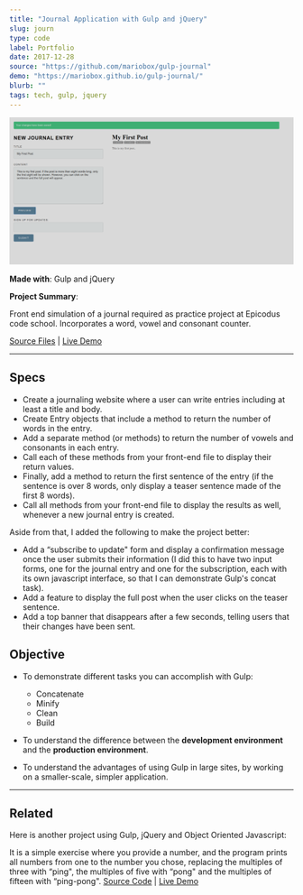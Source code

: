 ```yaml
---
title: "Journal Application with Gulp and jQuery"
slug: journ
type: code
label: Portfolio
date: 2017-12-28
source: "https://github.com/mariobox/gulp-journal"
demo: "https://mariobox.github.io/gulp-journal/"
blurb: ""
tags: tech, gulp, jquery
---
```


<img src="../img/journal.png" class="profile">

**Made with**: <i class="icon-gulp"></i> Gulp and <i class="icon-jquery"></i> jQuery

**Project Summary**:

Front end simulation of a journal required as practice project at Epicodus code school. Incorporates a word, vowel and consonant counter.

[Source Files](https://github.com/mariobox/gulp-journal) | [Live Demo](https://mariobox.github.io/gulp-journal/)<hr class="art" />

## Specs

* Create a journaling website where a user can write entries including at least a title and body.
* Create Entry objects that include a method to return the number of words in the entry.
* Add a separate method (or methods) to return the number of vowels and consonants in each entry.
* Call each of these methods from your front-end file to display their return values.
* Finally, add a method to return the first sentence of the entry (if the sentence is over 8 words, only display a teaser sentence made of the first 8 words).
* Call all methods from your front-end file to display the results as well, whenever a new journal entry is created.

Aside from that, I added the following to make the project better:

* Add a &#8220;subscribe to update" form and display a confirmation message once the user submits their information (I did this to have two input forms, one for the journal entry and one for the subscription, each with its own javascript interface, so that I can demonstrate Gulp's concat task).
* Add a feature to display the full post when the user clicks on the teaser sentence.
* Add a top banner that disappears after a few seconds, telling users that their changes have been sent.

## Objective

* To demonstrate different tasks you can accomplish with Gulp:
    * Concatenate
    * Minify
    * Clean
    * Build

* To understand the difference between the **development environment** and the **production environment**.

* To understand the advantages of using Gulp in large sites, by working on a smaller-scale, simpler application.


<hr />

## Related

Here is another project using Gulp, jQuery and Object Oriented Javascript: 

It is a simple exercise where you provide a number, and the program prints all numbers from one to the number you chose, replacing the multiples of three with &#8220;ping", the multiples of five with &#8220;pong" and the multiples of fifteen with &#8220;ping-pong". [Source Code](https://github.com/mariobox/ping-pong) | [Live Demo](https://mariobox.github.io/ping-pong)
















